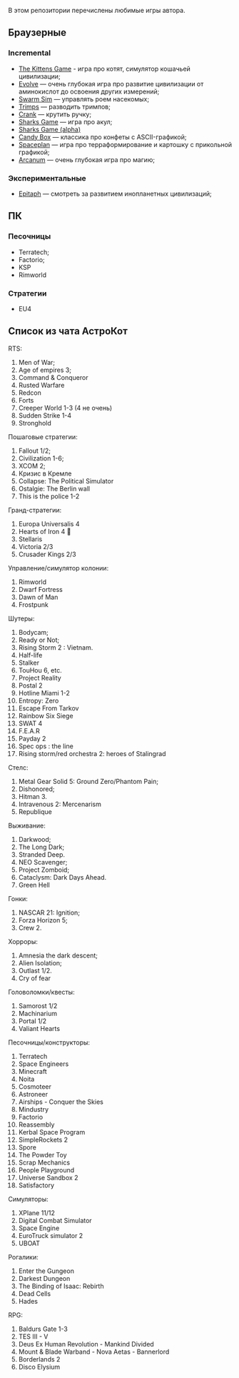 В этом репозитории перечислены любимые игры автора. 

## Браузерные

### Incremental

- [The Kittens Game](https://kittensgame.com/web/) - игра про котят, симулятор кошачьей цивилизации;
- [Evolve](https://pmotschmann.github.io/Evolve) — очень глубокая игра про развитие цивилизации от аминокислот до освоения других измерений;
- [Swarm Sim](https://www.swarmsim.com/) — управлять роем насекомых;
- [Trimps](https://trimps.github.io/) — разводить тримпов;
- [Crank](https://faedine.com/games/crank/b40/) — крутить ручку;
- [Sharks Game](https://shark.tobot.dev/) — игра про акул;
- [Sharks Game (alpha)](https://alpha.shark.tobot.dev/)
- [Candy Box](https://candybox2.github.io/) — классика про конфеты с ASCII-графикой;
- [Spaceplan](http://jhollands.co.uk/spaceplan/) — игра про терраформирование и картошку с прикольной графикой;
- [Arcanum](https://mathiashjelm.gitlab.io/arcanum/) — очень глубокая игра про магию;

### Экспериментальные
- [Epitaph](https://mkremins.github.io/epitaph) — смотреть за развитием инопланетных цивилизаций;

## ПК

### Песочницы
- Terratech;
- Factorio;
- KSP
- Rimworld

### Стратегии
- EU4

## Список из чата АстроКот

RTS:
1. Men of War;
2. Age of empires 3;
3. Command & Conqueror
4. Rusted Warfare
5. Redcon
6. Forts
7. Creeper World 1-3 (4 не очень)
8. Sudden Strike 1-4
9. Stronghold

Пошаговые стратегии:
1. Fallout 1/2;
2. Civilization 1-6;
3. XCOM 2;
4. Кризис в Кремле
5. Collapse: The Political Simulator
6. Ostalgie: The Berlin wall
8. This is the police 1-2

Гранд-стратегии:
1. Europa Universalis 4
2. Hearts of Iron 4 🥴
3. Stellaris
4. Victoria 2/3
5. Crusader Kings 2/3

Управление/симулятор колонии:
1. Rimworld
2. Dwarf Fortress
3. Dawn of Man
4. Frostpunk

Шутеры:
1. Bodycam;
2. Ready or Not;
3. Rising Storm 2 : Vietnam.
4. Half-life
5. Stalker
6. TouHou 6, etc.
7. Project Reality
8. Postal 2
9. Hotline Miami 1-2
10. Entropy: Zero
11. Escape From Tarkov
12. Rainbow Six Siege
13. SWAT 4
14. F.E.A.R
15. Payday 2
16. Spec ops : the line
17. Rising storm/red orchestra 2: heroes of Stalingrad

Стелс:
1. Metal Gear Solid 5: Ground Zero/Phantom Pain;
2. Dishonored;
3. Hitman 3.
4. Intravenous 2: Mercenarism
5. Republique

Выживание: 
1. Darkwood;
2. The Long Dark;
3. Stranded Deep.
4. NEO Scavenger;
5. Project Zomboid;
6. Cataclysm: Dark Days Ahead.
7. Green Hell

Гонки:
1. NASCAR 21: Ignition;
2. Forza Horizon 5;
3. Crew 2.

Хорроры:
1. Amnesia the dark descent;
2. Alien Isolation;
3. Outlast 1/2.
4. Cry of fear

Головоломки/квесты:
1. Samorost 1/2
2. Machinarium
3. Portal 1/2
4. Valiant Hearts

Песочницы/конструкторы:
1. Terratech
2. Space Engineers
3. Minecraft
4. Noita
5. Cosmoteer
6. Astroneer
7. Airships - Conquer the Skies
8. Mindustry
9. Factorio
10. Reassembly
11. Kerbal Space Program
12. SimpleRockets 2
13. Spore 
14. The Powder Toy
15. Scrap Mechanics
16. People Playground
17. Universe Sandbox 2
18. Satisfactory 

Симуляторы:
1. XPlane 11/12
2. Digital Combat Simulator
2. Space Engine
4. EuroTruck simulator 2
5. UBOAT

Рогалики:
1. Enter the Gungeon
2. Darkest Dungeon
3. The Binding of Isaac: Rebirth
4. Dead Cells
5. Hades

RPG:
1. Baldurs Gate 1-3
2. TES III - V
3. Deus Ex Human Revolution - Mankind Divided
5. Mount & Blade Warband - Nova Aetas - Bannerlord
6. Borderlands 2
7. Disco Elysium
